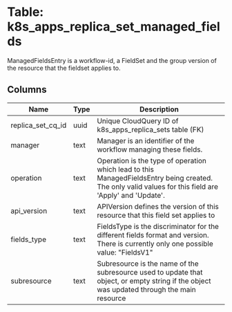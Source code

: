 
# Table: k8s_apps_replica_set_managed_fields
ManagedFieldsEntry is a workflow-id, a FieldSet and the group version of the resource that the fieldset applies to.
## Columns
| Name        | Type           | Description  |
| ------------- | ------------- | -----  |
|replica_set_cq_id|uuid|Unique CloudQuery ID of k8s_apps_replica_sets table (FK)|
|manager|text|Manager is an identifier of the workflow managing these fields.|
|operation|text|Operation is the type of operation which lead to this ManagedFieldsEntry being created. The only valid values for this field are 'Apply' and 'Update'.|
|api_version|text|APIVersion defines the version of this resource that this field set applies to|
|fields_type|text|FieldsType is the discriminator for the different fields format and version. There is currently only one possible value: "FieldsV1"|
|subresource|text|Subresource is the name of the subresource used to update that object, or empty string if the object was updated through the main resource|
